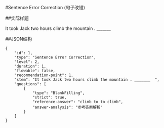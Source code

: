 #Sentence Error Correction (句子改错)

##实际样题

It took Jack two hours climb the mountain . _______  

##JSON结构

	{
		"id": 1,						
		"type": "Sentence Error Correction",			
		"level": 2,						
		"duration": 1,					
		"flowable": false,				
		"recommendation-point": 1,		
		"stem": "It took Jack two hours climb the mountain . _______  ",
		"questions": [
			{
				"type": "BlankFilling",	
				"strict": true,	
				"reference-answer": "climb to to climb",		
				"answer-analysis": "参考答案解析"
			}
		]
	}
